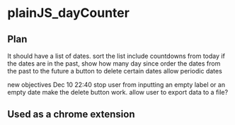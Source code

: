 # plainJS_dayCounter

## Plan

It should have a list of dates.
sort the list
include countdowns from today
if the dates are in the past, show how many day since
order the dates from the past to the future
a button to delete certain dates
allow periodic dates

new objectives Dec 10 22:40
stop user from inputting an empty label or an empty date
make the delete button work.
allow user to export data to a file?

## Used as a chrome extension
